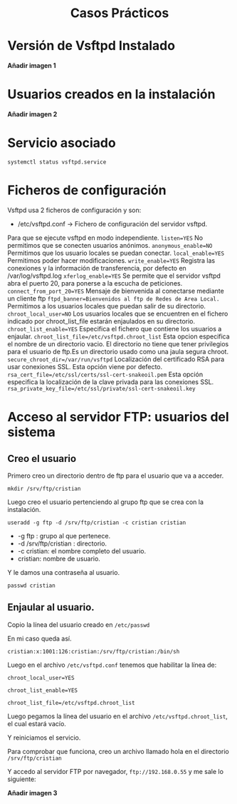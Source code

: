 <h1><p align=center> Casos Prácticos </p></h1>

# Versión de Vsftpd Instalado

**Añadir imagen 1**

# Usuarios creados en la instalación

**Añadir imagen 2**

# Servicio asociado

``` systemctl status vsftpd.service ```

# Ficheros de configuración

Vsftpd usa 2 ficheros de configuración y son:

* /etc/vsftpd.conf -> Fichero de configuración del servidor vsftpd.

Para que se ejecute vsftpd en modo independiente.
``` listen=YES ```
No permitimos que se conecten usuarios anónimos.
``` anonymous_enable=NO ```
Permitimos que los usuario locales se puedan conectar.
``` local_enable=YES ```
Permitimos poder hacer modificaciones.
``` write_enable=YES ```
Registra las conexiones y la información de transferencia, por defecto en /var/log/vsftpd.log
``` xferlog_enable=YES ```
Se permite que el servidor vsftpd abra el puerto 20, para ponerse a la escucha de peticiones.
``` connect_from_port_20=YES ```
Mensaje de bienvenida al conectarse mediante un cliente ftp
``` ftpd_banner=Bienvenidos al ftp de Redes de Area Local. ```
Permitimos a los usuarios locales que puedan salir de su directorio.
``` chroot_local_user=NO ```
Los usuarios locales que se encuentren en el fichero indicado por chroot_list_file estarán enjaulados en su directorio.
``` chroot_list_enable=YES ```
Especifica el fichero que contiene los usuarios a enjaular.
``` chroot_list_file=/etc/vsftpd.chroot_list ```
Esta opcion especifica el nombre de un directorio vacio. El directorio no tiene que tener privilegios para el usuario de ftp.Es un directorio usado como una jaula segura chroot.
``` secure_chroot_dir=/var/run/vsftpd ```
Localización del certificado RSA para usar conexiones SSL. Esta opción viene por defecto.
``` rsa_cert_file=/etc/ssl/certs/ssl-cert-snakeoil.pem ```
Esta opción especifica la localización de la clave privada para las conexiones SSL.
``` rsa_private_key_file=/etc/ssl/private/ssl-cert-snakeoil.key ```

# Acceso al servidor FTP: usuarios del sistema

## Creo el usuario

Primero creo un directorio dentro de ftp para el usuario que va a acceder.

``` mkdir /srv/ftp/cristian ```

Luego creo el usuario pertenciendo al grupo ftp que se crea con la instalación.

``` useradd -g ftp -d /srv/ftp/cristian -c cristian cristian ```

* -g ftp : grupo al que pertenece.
* -d /srv/ftp/cristian : directorio.
* -c cristian: el nombre completo del usuario.
* cristian: nombre de usuario.

Y le damos una contraseña al usuario.

``` passwd cristian ```

## Enjaular al usuario.

Copio la línea del usuario creado en ``` /etc/passwd ```

En mi caso queda así.

``` cristian:x:1001:126:cristian:/srv/ftp/cristian:/bin/sh ```

Luego en el archivo ``` /etc/vsftpd.conf ``` tenemos que habilitar la línea de:

``` chroot_local_user=YES ```

``` chroot_list_enable=YES ```

``` chroot_list_file=/etc/vsftpd.chroot_list ```

Luego pegamos la línea del usuario en el archivo ``` /etc/vsftpd.chroot_list ```, el cual estará vacío.

Y reiniciamos el servicio.

Para comprobar que funciona, creo un archivo llamado hola en el directorio ``` /srv/ftp/cristian ```

Y accedo al servidor FTP por navegador, ``` ftp://192.168.0.55 ``` y me sale lo siguiente:

**Añadir imagen 3**

